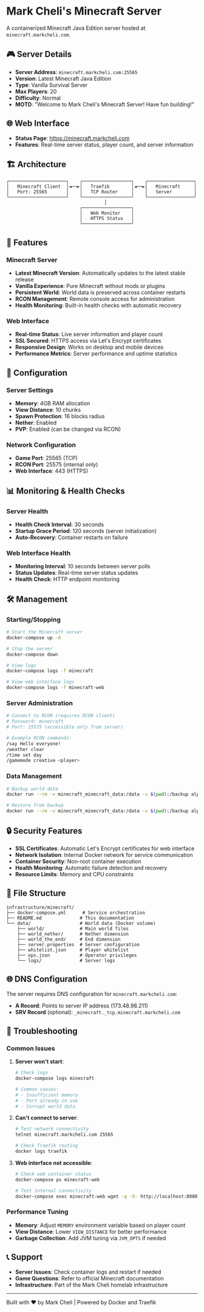 # Mark Cheli's Minecraft Server

A containerized Minecraft Java Edition server hosted at `minecraft.markcheli.com`.

## 🎮 Server Details

- **Server Address**: `minecraft.markcheli.com:25565`
- **Version**: Latest Minecraft Java Edition
- **Type**: Vanilla Survival Server
- **Max Players**: 20
- **Difficulty**: Normal
- **MOTD**: "Welcome to Mark Cheli's Minecraft Server! Have fun building!"

## 🌐 Web Interface

- **Status Page**: https://minecraft.markcheli.com
- **Features**: Real-time server status, player count, and server information

## 🏗️ Architecture

```
┌─────────────────────┐    ┌──────────────────┐    ┌─────────────────┐
│   Minecraft Client  │◄──►│   Traefik        │◄──►│   Minecraft     │
│   Port: 25565       │    │   TCP Router     │    │   Server        │
└─────────────────────┘    └──────────────────┘    └─────────────────┘
                                    │
                           ┌──────────────────┐
                           │   Web Monitor    │
                           │   HTTPS Status   │
                           └──────────────────┘
```

## 🚀 Features

### Minecraft Server
- **Latest Minecraft Version**: Automatically updates to the latest stable release
- **Vanilla Experience**: Pure Minecraft without mods or plugins
- **Persistent World**: World data is preserved across container restarts
- **RCON Management**: Remote console access for administration
- **Health Monitoring**: Built-in health checks with automatic recovery

### Web Interface
- **Real-time Status**: Live server information and player count
- **SSL Secured**: HTTPS access via Let's Encrypt certificates
- **Responsive Design**: Works on desktop and mobile devices
- **Performance Metrics**: Server performance and uptime statistics

## 🔧 Configuration

### Server Settings
- **Memory**: 4GB RAM allocation
- **View Distance**: 10 chunks
- **Spawn Protection**: 16 blocks radius
- **Nether**: Enabled
- **PVP**: Enabled (can be changed via RCON)

### Network Configuration
- **Game Port**: 25565 (TCP)
- **RCON Port**: 25575 (internal only)
- **Web Interface**: 443 (HTTPS)

## 📊 Monitoring & Health Checks

### Server Health
- **Health Check Interval**: 30 seconds
- **Startup Grace Period**: 120 seconds (server initialization)
- **Auto-Recovery**: Container restarts on failure

### Web Interface Health
- **Monitoring Interval**: 10 seconds between server polls
- **Status Updates**: Real-time server status updates
- **Health Check**: HTTP endpoint monitoring

## 🛠️ Management

### Starting/Stopping
```bash
# Start the Minecraft server
docker-compose up -d

# Stop the server
docker-compose down

# View logs
docker-compose logs -f minecraft

# View web interface logs
docker-compose logs -f minecraft-web
```

### Server Administration
```bash
# Connect to RCON (requires RCON client)
# Password: minecraft
# Port: 25575 (accessible only from server)

# Example RCON commands:
/say Hello everyone!
/weather clear
/time set day
/gamemode creative <player>
```

### Data Management
```bash
# Backup world data
docker run --rm -v minecraft_minecraft_data:/data -v $(pwd):/backup alpine tar czf /backup/minecraft-backup-$(date +%Y%m%d).tar.gz /data

# Restore from backup
docker run --rm -v minecraft_minecraft_data:/data -v $(pwd):/backup alpine tar xzf /backup/minecraft-backup.tar.gz -C /
```

## 🔒 Security Features

- **SSL Certificates**: Automatic Let's Encrypt certificates for web interface
- **Network Isolation**: Internal Docker network for service communication
- **Container Security**: Non-root container execution
- **Health Monitoring**: Automatic failure detection and recovery
- **Resource Limits**: Memory and CPU constraints

## 📁 File Structure

```
infrastructure/minecraft/
├── docker-compose.yml      # Service orchestration
├── README.md              # This documentation
└── data/                  # World data (Docker volume)
    ├── world/             # Main world files
    ├── world_nether/      # Nether dimension
    ├── world_the_end/     # End dimension
    ├── server.properties  # Server configuration
    ├── whitelist.json     # Player whitelist
    ├── ops.json           # Operator privileges
    └── logs/              # Server logs
```

## 🌐 DNS Configuration

The server requires DNS configuration for `minecraft.markcheli.com`:
- **A Record**: Points to server IP address (173.48.98.211)
- **SRV Record** (optional): `_minecraft._tcp.minecraft.markcheli.com`

## 🚨 Troubleshooting

### Common Issues

1. **Server won't start**:
   ```bash
   # Check logs
   docker-compose logs minecraft

   # Common causes:
   # - Insufficient memory
   # - Port already in use
   # - Corrupt world data
   ```

2. **Can't connect to server**:
   ```bash
   # Test network connectivity
   telnet minecraft.markcheli.com 25565

   # Check Traefik routing
   docker logs traefik
   ```

3. **Web interface not accessible**:
   ```bash
   # Check web container status
   docker-compose ps minecraft-web

   # Test internal connectivity
   docker-compose exec minecraft-web wget -q -O- http://localhost:8080
   ```

### Performance Tuning
- **Memory**: Adjust `MEMORY` environment variable based on player count
- **View Distance**: Lower `VIEW_DISTANCE` for better performance
- **Garbage Collection**: Add JVM tuning via `JVM_OPTS` if needed

## 📞 Support

- **Server Issues**: Check container logs and restart if needed
- **Game Questions**: Refer to official Minecraft documentation
- **Infrastructure**: Part of the Mark Cheli homelab infrastructure

---

Built with ❤️ by Mark Cheli | Powered by Docker and Traefik
